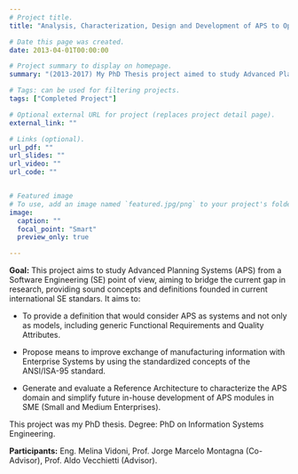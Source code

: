 ```yaml
---
# Project title.
title: "Analysis, Characterization, Design and Development of APS to Optimize Manufacturing Processes"

# Date this page was created.
date: 2013-04-01T00:00:00

# Project summary to display on homepage.
summary: "(2013-2017) My PhD Thesis project aimed to study Advanced Planning Systems (APS) from a Software Engineering (SE) point of view, aiming to bridge the current gap in research, providing sound concepts and definitions founded in current international SE standars."

# Tags: can be used for filtering projects.
tags: ["Completed Project"]

# Optional external URL for project (replaces project detail page).
external_link: ""

# Links (optional).
url_pdf: ""
url_slides: ""
url_video: ""
url_code: ""


# Featured image
# To use, add an image named `featured.jpg/png` to your project's folder. 
image:
  caption: ""
  focal_point: "Smart"
  preview_only: true

---
```


**Goal:** This project aims to study Advanced Planning Systems (APS) from a Software Engineering (SE) point of view, aiming to bridge the current gap in research, providing sound concepts and definitions founded in current international SE standars. It aims to:

  - To provide a definition that would consider APS as systems and not only as models, including generic Functional Requirements and Quality Attributes.
  
  - Propose means to improve exchange of manufacturing information with Enterprise Systems by using the standardized concepts of the ANSI/ISA-95 standard.
  
  - Generate and evaluate a Reference Architecture to characterize the APS domain and simplify future in-house development of APS modules in SME (Small and Medium Enterprises).

This project was my PhD thesis. Degree: PhD on Information Systems Engineering.


**Participants:** Eng. Melina Vidoni, Prof. Jorge Marcelo Montagna (Co-Advisor), Prof. Aldo Vecchietti (Advisor).

